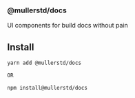 ### @mullerstd/docs

UI components for build docs without pain

## Install

```bash
yarn add @mullerstd/docs

OR

npm install@mullerstd/docs
```
